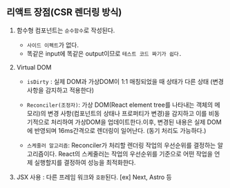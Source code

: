 ## 리액트 장점(CSR 렌더링 방식)

1. 함수형 컴포넌트는 `순수함수`로 작성된다.
    - `사이드 이펙트`가 없다.
    - 똑같은 input에 똑같은 output이므로 `테스트 코드 짜기가 쉽다.`
2. Virtual DOM

    - `isDirty` : 실제 DOM과 가상DOM이 1:1 매칭되었을 때 상태가 다른 상태 (변경 사항을 감지하고 적용한다)
    - `Reconciler(조정자)`: 가상 DOM(React element tree를 나타내는 객체의 메모리)의 변경 사항(컴포넌트의 상태나 프로퍼티가 변경)을 감지하고 이를 비동기적으로 처리하여 가상DOM을 업데이트한다.이후, 변경된 내용은 실제 DOM에 반영되며 16ms간격으로 렌더링이 일어난다. (동기 처리도 가능하다.)

    - `스케줄러 알고리즘`: Reconciler가 처리할 렌더링 작업의 우선순위를 결정하는 알고리즘이다. React의 스케줄러는 작업의 우선순위를 기준으로 어떤 작업을 언제 실행할지를 결정하여 성능을 최적화한다.

3. JSX 사용 : 다른 프레임 워크와 `호환`된다. [ex] Next, Astro 등
